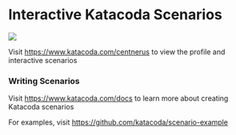 # Interactive Katacoda Scenarios

[![](http://shields.katacoda.com/katacoda/centnerus/count.svg)](https://www.katacoda.com/centnerus "Get your profile on Katacoda.com")

Visit https://www.katacoda.com/centnerus to view the profile and interactive scenarios

### Writing Scenarios
Visit https://www.katacoda.com/docs to learn more about creating Katacoda scenarios

For examples, visit https://github.com/katacoda/scenario-example
